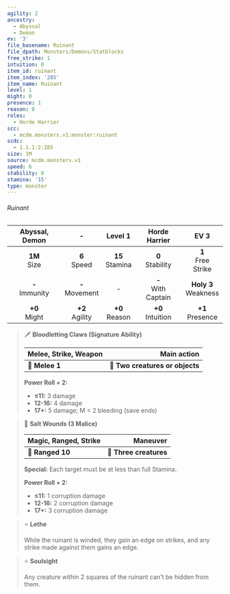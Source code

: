 ```yaml
---
agility: 2
ancestry:
  - Abyssal
  - Demon
ev: '3'
file_basename: Ruinant
file_dpath: Monsters/Demons/Statblocks
free_strike: 1
intuition: 0
item_id: ruinant
item_index: '285'
item_name: Ruinant
level: 1
might: 0
presence: 1
reason: 0
roles:
  - Horde Harrier
scc:
  - mcdm.monsters.v1:monster:ruinant
scdc:
  - 1.1.1:2:285
size: 1M
source: mcdm.monsters.v1
speed: 6
stability: 0
stamina: '15'
type: monster
---
```


###### Ruinant

|   Abyssal, Demon    |          -          |       Level 1       |      Horde Harrier      |           EV 3           |
| :-----------------: | :-----------------: | :-----------------: | :---------------------: | :----------------------: |
|  **1M**<br/> Size   |  **6**<br/> Speed   | **15**<br/> Stamina |  **0**<br/> Stability   |  **1**<br/> Free Strike  |
| **-**<br/> Immunity | **-**<br/> Movement |          -          | **-**<br/> With Captain | **Holy 3**<br/> Weakness |
|  **+0**<br/> Might  | **+2**<br/> Agility | **+0**<br/> Reason  |  **+0**<br/> Intuition  |   **+1**<br/> Presence   |

<!-- -->
> 🗡 **Bloodletting Claws (Signature Ability)**
>
> | **Melee, Strike, Weapon** |                 **Main action** |
> | ------------------------- | ------------------------------: |
> | **📏 Melee 1**            | **🎯 Two creatures or objects** |
>
> **Power Roll + 2:**
>
> - **≤11:** 3 damage
> - **12-16:** 4 damage
> - **17+:** 5 damage; M < 2 bleeding (save ends)

<!-- -->
> 🏹 **Salt Wounds (3 Malice)**
>
> | **Magic, Ranged, Strike** |           **Maneuver** |
> | ------------------------- | ---------------------: |
> | **📏 Ranged 10**          | **🎯 Three creatures** |
>
> **Special:** Each target must be at less than full Stamina.
>
> **Power Roll + 2:**
>
> - **≤11:** 1 corruption damage
> - **12-16:** 2 corruption damage
> - **17+:** 3 corruption damage

<!-- -->
> ⭐️ **Lethe**
>
> While the ruinant is winded, they gain an edge on strikes, and any strike made against them gains an edge.

<!-- -->
> ⭐️ **Soulsight**
>
> Any creature within 2 squares of the ruinant can't be hidden from them.
